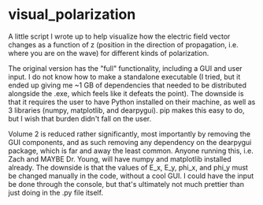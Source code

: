 # visual_polarization

A little script I wrote up to help visualize how the electric field vector changes as a function of z (position in the direction of propagation, i.e. where you are on the wave) for different kinds of polarization.

The original version has the "full" functionality, including a GUI and user input. I do not know how to make a standalone executable (I tried, but it ended up giving me ~1 GB of dependencies that needed to be distributed alongside the .exe, which feels like it defeats the point). The downside is that it requires the user to have Python installed on their machine, as well as 3 libraries (numpy, matplotlib, and dearpygui). pip makes this easy to do, but I wish that burden didn't fall on the user.

Volume 2 is reduced rather significantly, most importantly by removing the GUI components, and as such removing any dependency on the dearpygui package, which is far and away the least common. Anyone running this, i.e. Zach and MAYBE Dr. Young, will have numpy and matplotlib installed already. The downside is that the values of E_x, E_y, phi_x, and phi_y must be changed manually in the code, without a cool GUI. I could have the input be done through the console, but that's ultimately not much prettier than just doing in the .py file itself.
